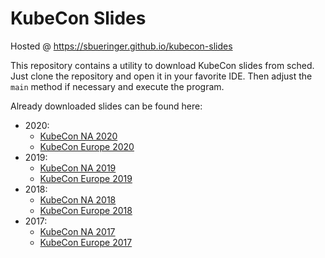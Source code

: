 # KubeCon Slides

Hosted @ https://sbueringer.github.io/kubecon-slides

This repository contains a utility to download KubeCon slides from sched. Just clone the repository and open it in your favorite IDE. Then adjust the `main` method if necessary and execute the program.

Already downloaded slides can be found here:
* 2020:
    * [KubeCon NA 2020](https://github.com/sbueringer/kubecon-slides/tree/master/slides/2020-kubecon-na/README.md)
    * [KubeCon Europe 2020](https://github.com/sbueringer/kubecon-slides/tree/master/slides/2020-kubecon-eu/README.md)
* 2019:
    * [KubeCon NA 2019](https://github.com/sbueringer/kubecon-slides/tree/master/slides/2019-kubecon-na/README.md)
    * [KubeCon Europe 2019](https://github.com/sbueringer/kubecon-slides/tree/master/slides/2019-kubecon-eu/README.md)
* 2018:
    * [KubeCon NA 2018](https://github.com/sbueringer/kubecon-slides/tree/master/slides/2018-kubecon-na)
    * [KubeCon Europe 2018](https://github.com/sbueringer/kubecon-slides/tree/master/slides/2018-kubecon-eu/README.md)
* 2017:
    * [KubeCon NA 2017](https://github.com/sbueringer/kubecon-slides/tree/master/slides/2017-kubecon-na)
    * [KubeCon Europe 2017](https://github.com/sbueringer/kubecon-slides/tree/master/slides/2017-kubecon-eu)
